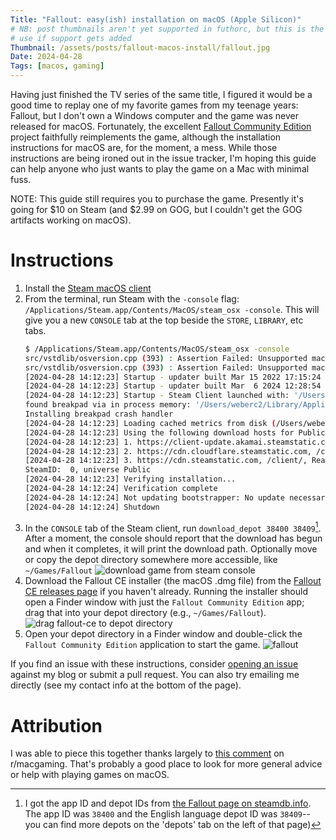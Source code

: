 ```yaml
---
Title: "Fallout: easy(ish) installation on macOS (Apple Silicon)"
# NB: post thumbnails aren't yet supported in futhorc, but this is the one to
# use if support gets added
Thumbnail: /assets/posts/fallout-macos-install/fallout.jpg
Date: 2024-04-28
Tags: [macos, gaming]
---
```


Having just finished the TV series of the same title, I figured it would be a
good time to replay one of my favorite games from my teenage years: Fallout,
but I don't own a Windows computer and the game was never released for macOS.
Fortunately, the excellent [Fallout Community Edition][fallout1-ce] project
faithfully reimplements the game, although the installation instructions for
macOS are, for the moment, a mess. While those instructions are being ironed
out in the issue tracker, I'm hoping this guide can help anyone who just wants
to play the game on a Mac with minimal fuss.

<!-- more -->

NOTE: This guide still requires you to purchase the game. Presently it's going
for $10 on Steam (and $2.99 on GOG, but I couldn't get the GOG artifacts
working on macOS).

# Instructions

1. Install the [Steam macOS client][install-steam]
2. From the terminal, run Steam with the `-console` flag:
   `/Applications/Steam.app/Contents/MacOS/steam_osx -console`. This will give
   you a new `CONSOLE` tab at the top beside the `STORE`, `LIBRARY`, etc tabs.
   ```bash
   $ /Applications/Steam.app/Contents/MacOS/steam_osx -console
   src/vstdlib/osversion.cpp (393) : Assertion Failed: Unsupported macOS version 14.2.0
   src/vstdlib/osversion.cpp (393) : Assertion Failed: Unsupported macOS version 14.2.0
   [2024-04-28 14:12:23] Startup - updater built Mar 15 2022 17:15:24
   [2024-04-28 14:12:23] Startup - updater built Mar  6 2024 12:28:54
   [2024-04-28 14:12:23] Startup - Steam Client launched with: '/Users/weberc2/Library/Application Support/Steam/Steam.AppBundle/Steam/Contents/MacOS/steam_osx' '-console'
   found breakpad via in process memory: '/Users/weberc2/Library/Application Support/Steam/Steam.AppBundle/Steam/Contents/MacOS/Frameworks/Breakpad.framework/Versions/A/Resources'
   Installing breakpad crash handler
   [2024-04-28 14:12:23] Loading cached metrics from disk (/Users/weberc2/Library/Application Support/Steam/Steam.AppBundle/Steam/Contents/MacOS/package/steam_client_metrics.bin)
   [2024-04-28 14:12:23] Using the following download hosts for Public, Realm steamglobal
   [2024-04-28 14:12:23] 1. https://client-update.akamai.steamstatic.com, /, Realm 'steamglobal', weight was 1000, source = 'update_hosts_cached.vdf'
   [2024-04-28 14:12:23] 2. https://cdn.cloudflare.steamstatic.com, /client/, Realm 'steamglobal', weight was 1, source = 'update_hosts_cached.vdf'
   [2024-04-28 14:12:23] 3. https://cdn.steamstatic.com, /client/, Realm 'steamglobal', weight was 1, source = 'baked in'
   SteamID:  0, universe Public
   [2024-04-28 14:12:23] Verifying installation...
   [2024-04-28 14:12:24] Verification complete
   [2024-04-28 14:12:24] Not updating bootstrapper: No update necessary: current version 4.0, package version 4.0
   [2024-04-28 14:12:24] Shutdown
   ```
3. In the `CONSOLE` tab of the Steam client, run `download_depot 38400
   38409`[^1]. After a moment, the console should report that the download has
   begun and when it completes, it will print the download path. Optionally
   move or copy the depot directory somewhere more accessible, like
   `~/Games/Fallout` ![download game from steam
   console](/assets/posts/fallout-macos-install/steam-console.png)
4. Download the Fallout CE installer (the macOS .dmg file) from the [Fallout CE
   releases page][fallout1-ce-releases] if you haven't already. Running the
   installer should open a Finder window with just the `Fallout Community
   Edition` app; drag that into your depot directory (e.g., `~/Games/Fallout`).
   ![drag fallout-ce to depot
   directory](/assets/posts/fallout-macos-install/fallout-ce-installer.png)
5. Open your depot directory in a Finder window and double-click the `Fallout
   Community Edition` application to start the game.
   ![fallout](/assets/posts/fallout-macos-install/fallout.jpg)

If you find an issue with these instructions, consider [opening an
issue](https://github.com/weberc2/blog/issues) against my blog or submit a pull
request. You can also try emailing me directly (see my contact info at the
bottom of the page).

# Attribution

I was able to piece this together thanks largely to [this comment][macgaming]
on r/macgaming. That's probably a good place to look for more general advice or
help with playing games on macOS.

[^1]: I got the app ID and depot IDs from [the Fallout page on
    steamdb.info](https://steamdb.info/app/38400/). The app ID was `38400` and
    the English language depot ID was `38409`--you can find more depots on the
    'depots' tab on the left of that page)

[steam-db-fallout]: https://steamdb.info/app/38400/
[install-steam]: https://store.steampowered.com/about/
[macgaming]: https://www.reddit.com/r/macgaming/comments/2idpsc/comment/kk4z69a/
[fallout1-ce]: https://github.com/alexbatalov/fallout1-ce
[fallout1-ce-releases]: https://github.com/alexbatalov/fallout1-ce/releases
